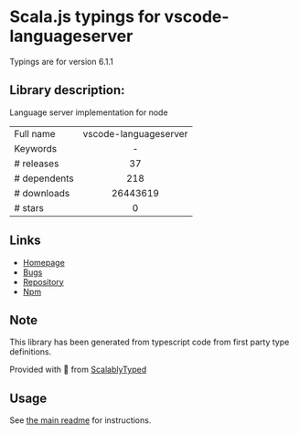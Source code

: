 
# Scala.js typings for vscode-languageserver

Typings are for version 6.1.1

## Library description:
Language server implementation for node

|                    |                 |
| ------------------ | :-------------: |
| Full name          | vscode-languageserver |
| Keywords           | - |
| # releases         | 37 |
| # dependents       | 218 |
| # downloads        | 26443619 |
| # stars            | 0 |

## Links
- [Homepage](https://github.com/Microsoft/vscode-languageserver-node#readme)
- [Bugs](https://github.com/Microsoft/vscode-languageserver-node/issues)
- [Repository](https://github.com/Microsoft/vscode-languageserver-node)
- [Npm](https://www.npmjs.com/package/vscode-languageserver)
    


## Note
This library has been generated from typescript code from first party type definitions.

Provided with :purple_heart: from [ScalablyTyped](https://github.com/oyvindberg/ScalablyTyped)

## Usage
See [the main readme](../../readme.md) for instructions.


